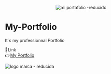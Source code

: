 
<div align="center">
  
 ![mi portafolio -reducido](https://github.com/DIGORACCOON4279/My-Portfolio/assets/88150970/aff40709-85c4-42d2-be73-31d6d1bc0c3c)

</div>

# My-Portfolio

It´s my professionnal Portfolio

🚀Link </br>
👉[My Portfolio](https://my-portfolio-34cs.vercel.app/)


![logo marca - reducida]([https://github.com/DIGORACCOON4279/My-Portfolio/assets/88150970/d13d66b2-96c3-40b8-b6f2-74064a6b3021](https://my-portfolio-q78j.vercel.app/))
